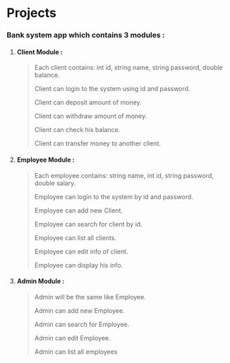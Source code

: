 # Projects

### Bank system app which contains 3 modules :

1. #### Client Module :
   > Each client contains: int id, string name, string password, double balance.
   > 
   > Client can login to the system using id and password.
   > 
   > Client can deposit amount of money.
   > 
   > Client can withdraw amount of money.
   >
   > Client can check his balance.
   >
   > Client can transfer money to another client.
   
2. #### Employee Module :
   > Each employee contains: string name, int id, string password, double salary.
   >
   > Employee can login to the system by id and password.
   >
   > Employee can add new Client.
   > 
   > Employee can search for client by id.
   >
   > Employee can list all clients.
   >
   > Employee can edit info of client.
   >
   > Employee can display his info.
   >
   > 
3. #### Admin Module :
   > Admin will be the same like Employee.
   >
   > Admin can add new Employee.
   >
   > Admin can search for Employee.
   >
   > Admin can edit Employee.
   >
   > Admin can list all employees

